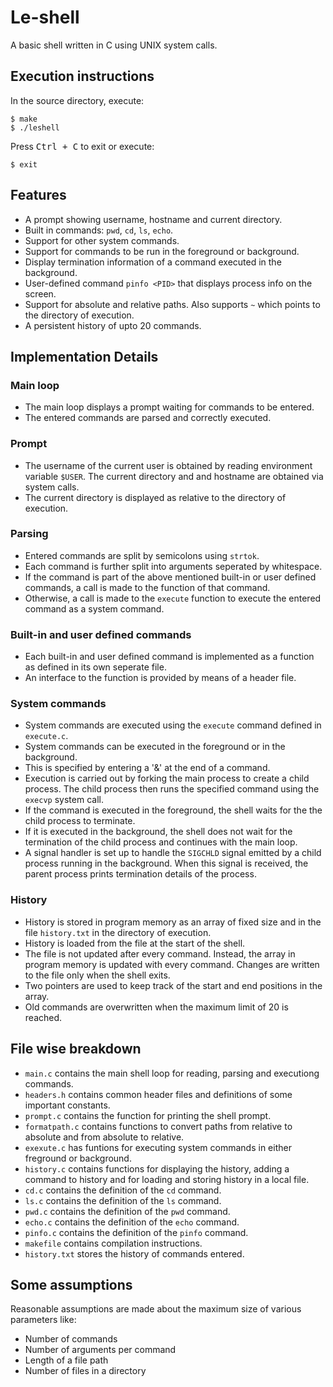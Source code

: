 # Le-shell

A basic shell written in C using UNIX system  calls.

## Execution instructions
In the source directory, execute:
```shell
$ make
$ ./leshell
```
Press <kbd>Ctrl + C</kbd> to exit or execute: 
```shell
$ exit
```

## Features
- A prompt showing username, hostname and current directory.
- Built in commands: `pwd`, `cd`, `ls`, `echo`.
- Support for other system commands.
- Support for commands to be run in the foreground or background.
- Display termination information of a command executed in the background.
- User-defined command `pinfo <PID>` that displays process info on the screen.
 - Support for absolute and relative paths. Also supports `~` which points to the directory of execution.
 - A persistent history of upto 20 commands.

## Implementation Details

### Main loop
- The main loop displays a prompt waiting for commands to be entered.
- The entered commands are parsed and correctly executed.

### Prompt
- The username of the current user is obtained by reading environment variable `$USER`. The current directory and  and hostname are obtained via system calls.
- The current directory is displayed as relative to the directory of execution.

### Parsing
- Entered commands are split by semicolons using `strtok`.
- Each command is further split into arguments seperated by whitespace.
- If the command is part of the above mentioned built-in or user defined commands, a call is made to the function of that command.
- Otherwise, a call is made to the `execute` function to execute the entered command as a system command.

### Built-in and user defined commands
- Each built-in and user defined command is implemented as a function as defined in its own seperate file.
- An interface to the function is provided by means of a header file.

### System commands
- System commands are executed using the `execute` command defined in `execute.c`.
- System commands can be executed in the foreground or in the background.
- This is specified by entering a '&' at the end of a command.
- Execution is carried out by forking the main process to create a child process. The child process then runs the specified command using the  `execvp` system call.
- If the command is executed in the foreground, the shell waits for the the child process to terminate.
- If it is executed in the background, the shell does not wait for the termination of the child process and continues with the main loop.
- A signal handler is set up to handle the `SIGCHLD` signal emitted by a child process running in the background. When this signal is received, the parent process prints termination details of the process.

### History
- History is stored in program memory as an array of fixed size and in the file  `history.txt` in the directory of execution.
- History is loaded from the file at the start of the shell. 
- The file is not updated after every command. Instead, the array in program memory is updated with every command. Changes are written to the file only when the shell exits. 
- Two pointers are used to keep track of the start and end positions in the array. 
- Old commands are overwritten when the maximum limit of 20 is reached.

## File wise breakdown
 - `main.c` contains the main shell loop for reading, parsing and executiong commands.
 - `headers.h` contains common header files and definitions of some important constants.
 - `prompt.c` contains the function for printing the shell prompt.
 - `formatpath.c` contains functions to convert paths from relative to absolute and from absolute to relative.
 - `exexute.c` has funtions for executing system commands in either freground or background.
 - `history.c` contains functions for displaying the history, adding a command to history and for loading and storing history in a local file.
 - `cd.c` contains the definition of the `cd` command.
 - `ls.c` contains the definition of the `ls` command.
 - `pwd.c` contains the definition of the `pwd` command.
 - `echo.c` contains the definition of the `echo` command.
 - `pinfo.c` contains the definition of the `pinfo` command.
 - `makefile` contains compilation instructions.
 - `history.txt` stores the history of commands entered.

## Some assumptions
Reasonable assumptions are made about the maximum size of various parameters like:
- Number of commands
- Number of arguments per command
- Length of a file path
- Number of files in a directory
